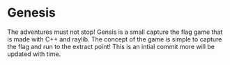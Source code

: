 # Genesis

The adventures must not stop! Gensis is a small capture the flag game that is made with C++ and raylib. The concept of the game is simple to capture the flag and run to the extract point! This is an intial commit more will be updated with time.